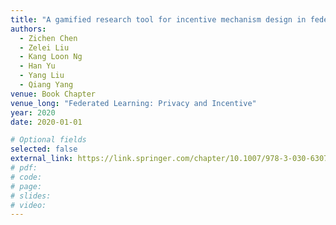 ```yaml
---
title: "A gamified research tool for incentive mechanism design in federated learning"
authors:
  - Zichen Chen
  - Zelei Liu
  - Kang Loon Ng
  - Han Yu
  - Yang Liu
  - Qiang Yang
venue: Book Chapter
venue_long: "Federated Learning: Privacy and Incentive"
year: 2020
date: 2020-01-01

# Optional fields
selected: false
external_link: https://link.springer.com/chapter/10.1007/978-3-030-63076-8_12
# pdf: 
# code: 
# page:
# slides: 
# video:
---
```

